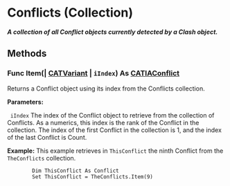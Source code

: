 # Conflicts (Collection)

**_A collection of all Conflict objects currently detected by a Clash object._**

## Methods

### Func **Item**(| [CATVariant](../System/typedef_CATVariant_20656.md) | `iIndex`) As [CATIAConflict](../SpaceAnalysisInterfaces/interface_Conflict_14180.md)

   Returns a Conflict object using its index from the Conflicts collection.

**Parameters:**

` iIndex`      The index of the Conflict object to retrieve from the collection of Conflicts. As a numerics, this index is the rank of the Conflict in the collection. The index of the first Conflict in the collection is 1, and the index of the last Conflict is Count.

**Example:**      This example retrieves in `ThisConflict` the ninth Conflict from the `TheConflicts` collection.

```VBScript
        Dim ThisConflict As Conflict
        Set ThisConflict = TheConflicts.Item(9)

```